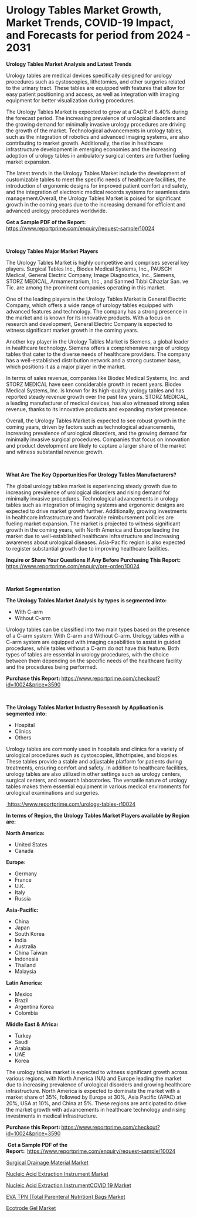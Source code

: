 <p><h1>Urology Tables Market Growth, Market Trends, COVID-19 Impact, and Forecasts for period from 2024 - 2031</h1></p><p><strong>Urology Tables Market Analysis and Latest Trends</strong></p>
<p><p>Urology tables are medical devices specifically designed for urology procedures such as cystoscopies, lithotomies, and other surgeries related to the urinary tract. These tables are equipped with features that allow for easy patient positioning and access, as well as integration with imaging equipment for better visualization during procedures.</p><p>The Urology Tables Market is expected to grow at a CAGR of 8.40% during the forecast period. The increasing prevalence of urological disorders and the growing demand for minimally invasive urology procedures are driving the growth of the market. Technological advancements in urology tables, such as the integration of robotics and advanced imaging systems, are also contributing to market growth. Additionally, the rise in healthcare infrastructure development in emerging economies and the increasing adoption of urology tables in ambulatory surgical centers are further fueling market expansion.</p><p>The latest trends in the Urology Tables Market include the development of customizable tables to meet the specific needs of healthcare facilities, the introduction of ergonomic designs for improved patient comfort and safety, and the integration of electronic medical records systems for seamless data management.Overall, the Urology Tables Market is poised for significant growth in the coming years due to the increasing demand for efficient and advanced urology procedures worldwide.</p></p>
<p><strong>Get a Sample PDF of the Report:&nbsp;</strong> <a href="https://www.reportprime.com/enquiry/request-sample/10024">https://www.reportprime.com/enquiry/request-sample/10024</a></p>
<p>&nbsp;</p>
<p><strong>Urology Tables Major Market Players</strong></p>
<p><p>The Urology Tables Market is highly competitive and comprises several key players. Surgical Tables Inc., Biodex Medical Systems, Inc., PAUSCH Medical, General Electric Company, Image Diagnostics, Inc., Siemens, STORZ MEDICAL, Armamentarium, Inc., and Sanmed Tıbbi Cihazlar San. ve Tic. are among the prominent companies operating in this market.</p><p>One of the leading players in the Urology Tables Market is General Electric Company, which offers a wide range of urology tables equipped with advanced features and technology. The company has a strong presence in the market and is known for its innovative products. With a focus on research and development, General Electric Company is expected to witness significant market growth in the coming years.</p><p>Another key player in the Urology Tables Market is Siemens, a global leader in healthcare technology. Siemens offers a comprehensive range of urology tables that cater to the diverse needs of healthcare providers. The company has a well-established distribution network and a strong customer base, which positions it as a major player in the market.</p><p>In terms of sales revenue, companies like Biodex Medical Systems, Inc. and STORZ MEDICAL have seen considerable growth in recent years. Biodex Medical Systems, Inc. is known for its high-quality urology tables and has reported steady revenue growth over the past few years. STORZ MEDICAL, a leading manufacturer of medical devices, has also witnessed strong sales revenue, thanks to its innovative products and expanding market presence.</p><p>Overall, the Urology Tables Market is expected to see robust growth in the coming years, driven by factors such as technological advancements, increasing prevalence of urological disorders, and the growing demand for minimally invasive surgical procedures. Companies that focus on innovation and product development are likely to capture a larger share of the market and witness substantial revenue growth.</p></p>
<p>&nbsp;</p>
<p><strong>What Are The Key Opportunities For Urology Tables Manufacturers?</strong></p>
<p><p>The global urology tables market is experiencing steady growth due to increasing prevalence of urological disorders and rising demand for minimally invasive procedures. Technological advancements in urology tables such as integration of imaging systems and ergonomic designs are expected to drive market growth further. Additionally, growing investments in healthcare infrastructure and favorable reimbursement policies are fueling market expansion. The market is projected to witness significant growth in the coming years, with North America and Europe leading the market due to well-established healthcare infrastructure and increasing awareness about urological diseases. Asia-Pacific region is also expected to register substantial growth due to improving healthcare facilities.</p></p>
<p><strong>Inquire or Share Your Questions If Any Before Purchasing This Report:</strong> <a href="https://www.reportprime.com/enquiry/pre-order/10024">https://www.reportprime.com/enquiry/pre-order/10024</a></p>
<p>&nbsp;</p>
<p><strong>Market Segmentation</strong></p>
<p><strong>The Urology Tables Market Analysis by types is segmented into:</strong></p>
<p><ul><li>With C-arm</li><li>Without C-arm</li></ul></p>
<p><p>Urology tables can be classified into two main types based on the presence of a C-arm system: With C-arm and Without C-arm. Urology tables with a C-arm system are equipped with imaging capabilities to assist in guided procedures, while tables without a C-arm do not have this feature. Both types of tables are essential in urology procedures, with the choice between them depending on the specific needs of the healthcare facility and the procedures being performed.</p></p>
<p><strong>Purchase this Report:&nbsp;</strong><a href="https://www.reportprime.com/checkout?id=10024&price=3590">https://www.reportprime.com/checkout?id=10024&price=3590</a></p>
<p>&nbsp;</p>
<p><strong>The Urology Tables Market Industry Research by Application is segmented into:</strong></p>
<p><ul><li>Hospital</li><li>Clinics</li><li>Others</li></ul></p>
<p><p>Urology tables are commonly used in hospitals and clinics for a variety of urological procedures such as cystoscopies, lithotripsies, and biopsies. These tables provide a stable and adjustable platform for patients during treatments, ensuring comfort and safety. In addition to healthcare facilities, urology tables are also utilized in other settings such as urology centers, surgical centers, and research laboratories. The versatile nature of urology tables makes them essential equipment in various medical environments for urological examinations and surgeries.</p></p>
<p><a href="https://www.reportprime.com/urology-tables-r10024">&nbsp;https://www.reportprime.com/urology-tables-r10024</a></p>
<p><strong>In terms of Region, the Urology Tables Market Players available by Region are:</strong></p>
<p>
    <p> <strong> North America: </strong>
        <ul>
            <li>United States</li>
            <li>Canada</li>
        </ul>
        </p> 
    <p> <strong> Europe: </strong>
        <ul>
            <li>Germany</li>
            <li>France</li>
            <li>U.K.</li>
            <li>Italy</li>
            <li>Russia</li>
        </ul>
        </p> 
    <p> <strong> Asia-Pacific: </strong>
        <ul>
            <li>China</li>
            <li>Japan</li>
            <li>South Korea</li>
            <li>India</li>
            <li>Australia</li>
            <li>China Taiwan</li>
            <li>Indonesia</li>
            <li>Thailand</li>
            <li>Malaysia</li>
        </ul>
        </p> 
    <p> <strong> Latin America: </strong>
        <ul>
            <li>Mexico</li>
            <li>Brazil</li>
            <li>Argentina Korea</li>
            <li>Colombia</li>
        </ul>
        </p> 
    <p> <strong> Middle East & Africa: </strong>
        <ul>
            <li>Turkey</li>
            <li>Saudi</li>
            <li>Arabia</li>
            <li>UAE</li>
            <li>Korea</li>
        </ul>
    </p>
    </p>
<p><p>The urology tables market is expected to witness significant growth across various regions, with North America (NA) and Europe leading the market due to increasing prevalence of urological disorders and growing healthcare infrastructure. North America is expected to dominate the market with a market share of 35%, followed by Europe at 30%, Asia Pacific (APAC) at 20%, USA at 10%, and China at 5%. These regions are anticipated to drive the market growth with advancements in healthcare technology and rising investments in medical infrastructure.</p></p>
<p><strong>Purchase this Report: </strong><a href="https://www.reportprime.com/checkout?id=10024&price=3590">https://www.reportprime.com/checkout?id=10024&price=3590</a></p>
<p>&nbsp;<strong>Get a Sample PDF of the Report:&nbsp;&nbsp;</strong><a href="https://www.reportprime.com/enquiry/request-sample/10024">https://www.reportprime.com/enquiry/request-sample/10024</a></p>
<p><strong></strong></p>
<p><p><a href="https://medium.com/@charlesporter2662/surgical-drainage-material-market-a-global-and-regional-analysis-focus-on-region-country-level-a43123bc4bda">Surgical Drainage Material Market</a></p><p><a href="https://github.com/theanastasiyah/Market-Research-Report-List-2/blob/main/nucleic-acid-extraction-instrument-market.md">Nucleic Acid Extraction Instrument Market</a></p><p><a href="https://github.com/lukmanduiky01/Market-Research-Report-List-2/blob/main/nucleic-acid-extraction-instrumentcovid-19-market.md">Nucleic Acid Extraction InstrumentCOVID 19 Market</a></p><p><a href="https://medium.com/@marisolking1/global-eva-tpn-total-parenteral-nutrition-bags-market-size-and-market-trends-analysis-by-a88e648b5819">EVA TPN (Total Parenteral Nutrition) Bags Market</a></p><p><a href="https://medium.com/@rachel.payne546456/ecotrode-gel-industry-sector-market-dynamics-and-future-scenarios-2024-2031-975bec02c7fa">Ecotrode Gel Market</a></p></p>